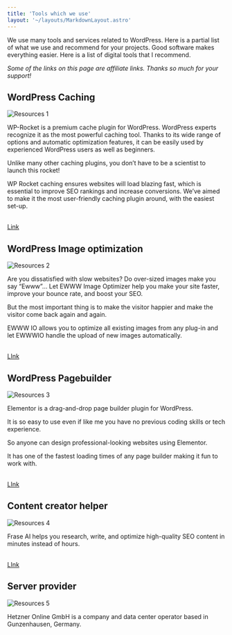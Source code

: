 ```yaml
---
title: 'Tools which we use'
layout: '~/layouts/MarkdownLayout.astro'
---
```



We use many tools and services related to WordPress. Here is a partial list of what we use and recommend for your projects. Good software makes everything easier. Here is a list of digital tools that I recommend.

_Some of the links on this page are affiliate links. Thanks so much for your support!_

WordPress Caching
-----------------

![Resources 1](https://edpxggdhpxo.exactdn.com/wp-content/uploads/2022/01/wp-rocket-logo-vector.svg "Resources 1")

WP-Rocket is a premium cache plugin for WordPress. WordPress experts recognize it as the most powerful caching tool. Thanks to its wide range of options and automatic optimization features, it can be easily used by experienced WordPress users as well as beginners.

Unlike many other caching plugins, you don’t have to be a scientist to launch this rocket!

WP Rocket caching ensures websites will load blazing fast, which is essential to improve SEO rankings and increase conversions. We’ve aimed to make it the most user-friendly caching plugin around, with the easiest set-up.

[  
Link  
](https://wp-rocket.me/?ref=d66e3e6a)

WordPress Image optimization
----------------------------

![Resources 2](https://edpxggdhpxo.exactdn.com/wp-content/uploads/2022/01/ewww-icon-256x256-1-150x150.png?strip=all&lossy=1&ssl=1 "Resources 2")

Are you dissatisfied with slow websites? Do over-sized images make you say “Ewww”… Let EWWW Image Optimizer help you make your site faster, improve your bounce rate, and boost your SEO.

But the most important thing is to make the visitor happier and make the visitor come back again and again.

EWWW IO allows you to optimize all existing images from any plug-in and let EWWWIO handle the upload of new images automatically.

[  
LInk  
](https://ewww.io/plans/ref/408/)

WordPress Pagebuilder
---------------------

![Resources 3](https://edpxggdhpxo.exactdn.com/wp-content/uploads/2022/01/Elementor-Logo-Full-Red.svg "Resources 3")

Elementor is a drag-and-drop page builder plugin for WordPress.

It is so easy to use even if like me you have no previous coding skills or tech experience.

So anyone can design professional-looking websites using Elementor.

It has one of the fastest loading times of any page builder making it fun to work with.

[  
LInk  
](https://trk.elementor.com/15g5l4f7lekl)

Content creator helper
----------------------

![Resources 4](https://edpxggdhpxo.exactdn.com/wp-content/uploads/2022/01/frase-full-logo-300x87.png?strip=all&lossy=1&ssl=1 "Resources 4")

Frase AI helps you research, write, and optimize high-quality SEO content in minutes instead of hours.

[  
LInk  
](https://www.frase.io/?via=mgknetcom)

Server provider
---------------

![Resources 5](https://edpxggdhpxo.exactdn.com/wp-content/uploads/2022/01/hosted-by-hetzner-201.png?strip=all&lossy=1&w=1920&ssl=1 "Resources 5")

Hetzner Online GmbH is a company and data center operator based in Gunzenhausen, Germany.

